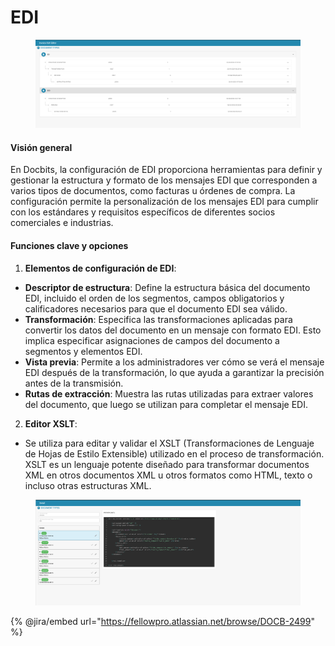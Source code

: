 # EDI

<figure><img src="../../../../.gitbook/assets/Bildschirmfoto 2024-05-08 um 09.49.21.png" alt=""><figcaption></figcaption></figure>

#### Visión general

En Docbits, la configuración de EDI proporciona herramientas para definir y gestionar la estructura y formato de los mensajes EDI que corresponden a varios tipos de documentos, como facturas u órdenes de compra. La configuración permite la personalización de los mensajes EDI para cumplir con los estándares y requisitos específicos de diferentes socios comerciales e industrias.

#### Funciones clave y opciones

1. **Elementos de configuración de EDI**:
* **Descriptor de estructura**: Define la estructura básica del documento EDI, incluido el orden de los segmentos, campos obligatorios y calificadores necesarios para que el documento EDI sea válido.
* **Transformación**: Especifica las transformaciones aplicadas para convertir los datos del documento en un mensaje con formato EDI. Esto implica especificar asignaciones de campos del documento a segmentos y elementos EDI.
* **Vista previa**: Permite a los administradores ver cómo se verá el mensaje EDI después de la transformación, lo que ayuda a garantizar la precisión antes de la transmisión.
* **Rutas de extracción**: Muestra las rutas utilizadas para extraer valores del documento, que luego se utilizan para completar el mensaje EDI.
2. **Editor XSLT**:
* Se utiliza para editar y validar el XSLT (Transformaciones de Lenguaje de Hojas de Estilo Extensible) utilizado en el proceso de transformación. XSLT es un lenguaje potente diseñado para transformar documentos XML en otros documentos XML u otros formatos como HTML, texto o incluso otras estructuras XML.

<figure><img src="../../../../.gitbook/assets/Bildschirmfoto 2024-05-08 um 09.49.59.png" alt=""><figcaption></figcaption></figure>

{% @jira/embed url="https://fellowpro.atlassian.net/browse/DOCB-2499" %}
